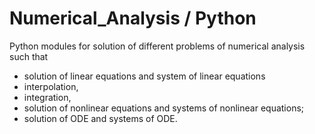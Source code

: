 # Numerical_Analysis / Python

Python modules for solution of different problems of numerical analysis  such that

* solution of linear equations and system of linear equations
* interpolation,
* integration,
* solution of nonlinear equations and systems of nonlinear equations;
* solution of ODE and systems of ODE.
